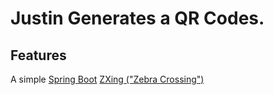 # Justin Generates a QR Codes.

Features
--------

A simple [Spring Boot](http://projects.spring.io/spring-boot/) 
[ZXing ("Zebra Crossing")](https://github.com/zxing/zxing/)




